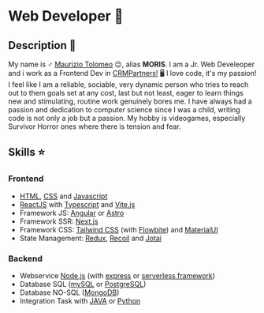 # Web Developer 🥷

## Description 📒

My name is ♂️ [Maurizio Tolomeo](https://mauriziotolomeo.it) 😉, alias **MORIS**. I am a Jr. Web Develeoper and i work as a Frontend Dev in [CRMPartners!](https://www.crmpartners.it/) 🖥️ I love code, it's my passion! I feel like I am a reliable, sociable, very dynamic person who tries to reach out to them goals set at any cost, last but not least, eager to learn things new and stimulating, routine work genuinely bores me. I have always had a passion and dedication to computer science since I was a child, writing code is not only a job but a passion. My hobby is videogames, especially Survivor Horror ones where there is tension and fear.

## Skills ⭐

### Frontend

- [HTML](https://www.w3schools.com/html/), [CSS](https://www.w3schools.com/Css/) and [Javascript](https://it.javascript.info/)
- [ReactJS](https://reactjs.org/) with [Typescript](https://www.typescriptlang.org/) and [Vite.js](https://vitejs.dev/)
- Framework JS: [Angular](https://angular.io/) or [Astro](https://astro.build/)
- Framework SSR: [Next.js](https://nextjs.org/)
- Framework CSS: [Tailwind CSS](https://tailwindcss.com/) (with [Flowbite](https://flowbite.com/)) and [MaterialUI](https://mui.com/)
- State Management: [Redux](https://redux.js.org/), [Recoil](https://recoiljs.org/) and [Jotai](https://jotai.org/)

### Backend

- Webservice [Node.js](https://nodejs.org/en/) (with [express](https://expressjs.com/) or [serverless framework](https://www.serverless.com/framework/docs/getting-started))
- Database SQL ([mySQL](https://www.mysql.com/it/) or [PostgreSQL](https://www.postgresql.org/))
- Database NO-SQL ([MongoDB](https://www.mongodb.com/))
- Integration Task with [JAVA](https://www.java.com/) or [Python](https://www.python.org/)

